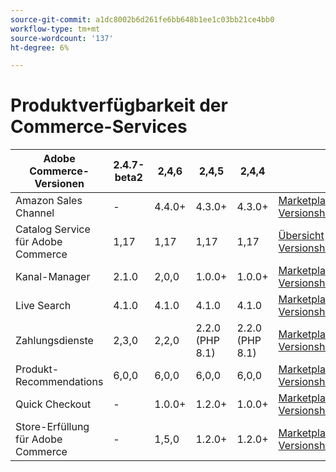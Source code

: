 ```yaml
---
source-git-commit: a1dc8002b6d261fe6bb648b1ee1c03bb21ce4bb0
workflow-type: tm+mt
source-wordcount: '137'
ht-degree: 6%

---
```

# Produktverfügbarkeit der Commerce-Services


<table style="table-layout:auto">
  <thead>
    <tr>
      <th>Adobe Commerce-Versionen</th>
      <th>2.4.7-beta2</th>
      <th>2,4,6</th>
      <th>2,4,5</th>
      <th>2,4,4</th>
      <th></th>
    </tr>
  </thead>
  <tbody>
      <tr>
          <td>Amazon Sales Channel</td>
          <td>-</td>
          <td>4.4.0+</td>
          <td>4.3.0+</td>
          <td>4.3.0+</td>
          <td>
              <a href="https://commercemarketplace.adobe.com/magento-module-amazon.html">Marketplace</a><br/>
              <a href="https://experienceleague.adobe.com/docs/commerce-channels/amazon/release-notes.html">Versionshinweise</a><br/>
          </td>
      </tr>
      <tr>
          <td>Catalog Service für Adobe Commerce</td>
          <td>1,17</td>
          <td>1,17</td>
          <td>1,17</td>
          <td>1,17</td>
          <td>
              <a href="https://experienceleague.adobe.com/docs/commerce-merchant-services/catalog-service/guide-overview.html">Übersicht</a><br/>
              <a href="https://experienceleague.adobe.com/docs/commerce-merchant-services/catalog-service/release-notes.html">Versionshinweise</a><br/>
          </td>
      </tr>
      <tr>
          <td>Kanal-Manager</td>
          <td>2.1.0</td>
          <td>2,0,0</td>
          <td>1.0.0+</td>
          <td>1.0.0+</td>
          <td>
              <a href="https://commercemarketplace.adobe.com/magento-channel-manager.html">Marketplace</a><br/>
              <a href="https://experienceleague.adobe.com/docs/commerce-channels/channel-manager/release-notes.html">Versionshinweise</a><br/>
          </td>
      </tr>
      <tr>
          <td>Live Search</td>
          <td>4.1.0</td>
          <td>4.1.0</td>
          <td>4.1.0</td>
          <td>4.1.0</td>
          <td>
              <a href="https://commercemarketplace.adobe.com/magento-live-search.html">Marketplace</a><br/>
              <a href="https://experienceleague.adobe.com/docs/commerce-merchant-services/live-search/release-notes.html">Versionshinweise</a><br/>
          </td>
      </tr>
      <tr>
          <td>Zahlungsdienste</td>
          <td>2,3,0</td>
          <td>2,2,0</td>
          <td>2.2.0 (PHP 8.1)</td>
          <td>2.2.0 (PHP 8.1)</td>
          <td>
              <a href="https://commercemarketplace.adobe.com/magento-payment-services.html">Marketplace</a><br/>
              <a href="https://experienceleague.adobe.com/docs/commerce-merchant-services/payment-services/release-notes.html">Versionshinweise</a><br/>
          </td>
      </tr>
      <tr>
          <td>Produkt-Recommendations</td>
          <td>6,0,0</td>
          <td>6,0,0</td>
          <td>6,0,0</td>
          <td>6,0,0</td>
          <td>
              <a href="https://commercemarketplace.adobe.com/magento-product-recommendations.html">Marketplace</a><br/>
              <a href="https://experienceleague.adobe.com/docs/commerce-merchant-services/product-recommendations/release-notes.html">Versionshinweise</a><br/>
          </td>
      </tr>
      <tr>
          <td>Quick Checkout</td>
          <td>-</td>
          <td>1.0.0+</td>
          <td>1.2.0+</td>
          <td>1.0.0+</td>
          <td>
              <a href="https://commercemarketplace.adobe.com/magento-quick-checkout.html">Marketplace</a><br/>
              <a href="https://experienceleague.adobe.com/docs/commerce-merchant-services/product-recommendations/release-notes.html">Versionshinweise</a><br/>
          </td>
      </tr>
      <tr>
          <td>Store-Erfüllung für Adobe Commerce</td>
          <td>-</td>
          <td>1,5,0</td>
          <td>1.2.0+</td>
          <td>1.2.0+</td>
          <td>
              <a href="https://commercemarketplace.adobe.com/store-fulfillment-magento-walmart.html">Marketplace</a><br/>
              <a href="https://experienceleague.adobe.com/docs/commerce-merchant-services/store-fulfillment/release-notes.html">Versionshinweise</a><br/>
          </td>
      </tr>
  </tbody>
</table>
